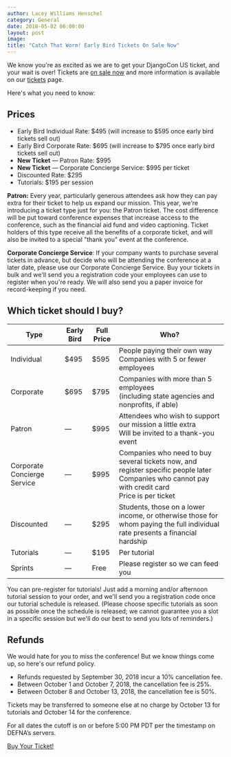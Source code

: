 ```yaml
---
author: Lacey Williams Henschel
category: General
date: 2018-05-02 06:00:00
layout: post
image:
title: "Catch That Worm! Early Bird Tickets On Sale Now"
---
```

We know you're as excited as we are to get your DjangoCon US ticket, and your wait is over! Tickets are [on sale now]({{site.ticket_link}}) and more information is available on our [tickets](/tickets/) page.

Here's what you need to know:

## Prices

- Early Bird Individual Rate: $495 (will increase to $595 once early bird tickets sell out)
- Early Bird Corporate Rate: $695 (will increase to $795 once early bird tickets sell out)
- **New Ticket** &mdash; Patron Rate: $995
- **New Ticket** &mdash; Corporate Concierge Service: $995 per ticket
- Discounted Rate: $295
- Tutorials: $195 per session

**Patron:** Every year, particularly generous attendees ask how they can pay extra for their ticket to help us expand our mission. This year, we're introducing a ticket type just for you: the Patron ticket. The cost difference will be put toward conference expenses that increase access to the conference, such as the financial aid fund and video captioning. Ticket holders of this type receive all the benefits of a corporate ticket, and will also be invited to a special "thank you" event at the conference.

**Corporate Concierge Service**: If your company wants to purchase several tickets in advance, but decide who will be attending the conference at a later date, please use our Corporate Concierge Service. Buy your tickets in bulk and we'll send you a registration code your employees can use to register when you're ready. We will also send you a paper invoice for record-keeping if you need.

## Which ticket should I buy?

<table>
     <thead>
      <tr>
       <th>Type</th>
       <th>Early Bird</th>
       <th>Full Price</th>
       <th>Who?</th>
      </tr>
     </thead>
     <tbody>
      <tr>
       <td>Individual</td>
       <td>$495</td>
       <td>$595</td>
       <td><div>People paying their own way</div><div>Companies with 5 or fewer employees</div></td>
      </tr>
      <tr>
       <td>Corporate</td>
       <td>$695</td>
       <td>$795</td>
       <td><div>Companies with more than 5 employees</div><div>(including state agencies and nonprofits, if able)</div></td>
      </tr>
      <tr>
       <td>Patron</td>
       <td>&mdash;</td>
       <td>$995</td>
       <td><div>Attendees who wish to support our mission a little extra</div><div>Will be invited to a thank-you event</div></td>
      </tr>
      <tr>
       <td>Corporate Concierge Service</td>
       <td>&mdash;</td>
       <td>$995</td>
       <td><div>Companies who need to buy several tickets now, and register specific people later</div><div>Companies who cannot pay with credit card</div><div>Price is per ticket</div></td>
      </tr>
      <tr>
       <td>Discounted</td>
       <td>&mdash;</td>
       <td>$295</td>
       <td>Students, those on a lower income, or otherwise those for whom paying the full individual rate presents a financial hardship</td>
      </tr>
      <tr>
       <td>Tutorials</td>
       <td>&mdash;</td>
       <td>$195</td>
       <td>Per tutorial</td>
      </tr>
      <tr>
       <td>Sprints</td>
       <td>&mdash;</td>
       <td>Free</td>
       <td>Please register so we can feed you</td>
      </tr>
     </tbody>
   </table>

You can pre-register for tutorials! Just add a morning and/or afternoon tutorial session to your order, and we'll send you a registration code once our tutorial schedule is released. (Please choose specific tutorials as soon as possible once the schedule is released; we cannot guarantee you a slot in a specific session but we'll do our best to send you lots of reminders.)

## Refunds

We would hate for you to miss the conference! But we know things come up, so here's our refund policy.

- Refunds requested by September 30, 2018 incur a 10% cancellation fee.
- Between October 1 and October 7, 2018, the cancellation fee is 25%.
- Between October 8 and October 13, 2018, the cancellation fee is 50%.

Tickets may be transferred to someone else at no charge by October 13 for tutorials and October 14 for the conference.

For all dates the cutoff is on or before 5:00 PM PDT per the timestamp on DEFNA’s servers.

<div class="row column">
    <div class="medium-5 medium-centered column">
        <div class="button-group expanded">
            <a class="button hollow theme-shakespeare" href="{{ site.ticket_link }}">Buy Your Ticket!</a>
        </div>
    </div>
</div>
